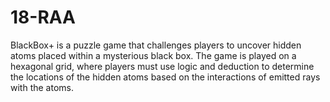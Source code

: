 # 18-RAA
BlackBox+ is a puzzle game that challenges players to uncover hidden atoms placed within a mysterious black box. The game is played on a hexagonal grid, where players must use logic and deduction to determine the locations of the hidden atoms based on the interactions of emitted rays with the atoms.
